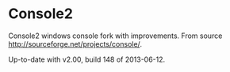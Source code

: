 Console2
========

Console2 windows console fork with improvements.
From source http://sourceforge.net/projects/console/.

Up-to-date with v2.00, build 148 of 2013-06-12.

